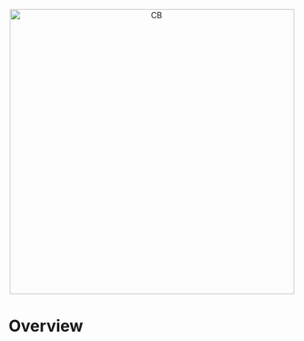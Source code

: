 <p align="center">
<img width="500" alt="CB" src="https://github.com/user-attachments/assets/da1723e4-292e-4387-8edf-69d726f02862">
</p>

# Overview
